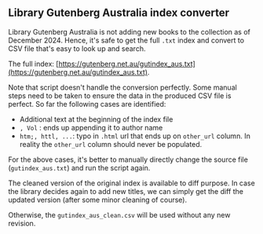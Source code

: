 ## Library Gutenberg Australia index converter

Library Gutenberg Australia is not adding new books to the collection as of December 2024.
Hence, it's safe to get the full `.txt` index and convert to CSV file that's easy to look up
and search.

The full index: [https://gutenberg.net.au/gutindex_aus.txt](https://gutenberg.net.au/gutindex_aus.txt).

Note that script doesn't handle the conversion perfectly. Some manual steps need to be taken to ensure
the data in the produced CSV file is perfect. So far the following cases are identified:

- Additional text at the beginning of the index file
- `, Vol` : ends up appending it to author name
- `htm;, httl, ...`: typo in `.html` url that ends up on `other_url` column. In reality the `other_url` column should never be populated.

For the above cases, it's better to manually directly change the source file (`gutindex_aus.txt`)
and run the script again.

The cleaned version of the original index is available to diff purpose. In case the library
decides again to add new titles, we can simply get the diff the updated version (after some minor cleaning of course).

Otherwise, the `gutindex_aus_clean.csv` will be used without any new revision.